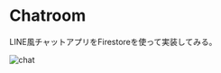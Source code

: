 # Chatroom

LINE風チャットアプリをFirestoreを使って実装してみる。

![chat](https://user-images.githubusercontent.com/26145133/44222564-e81f7000-a1bf-11e8-9399-b1c4917a8605.gif)
